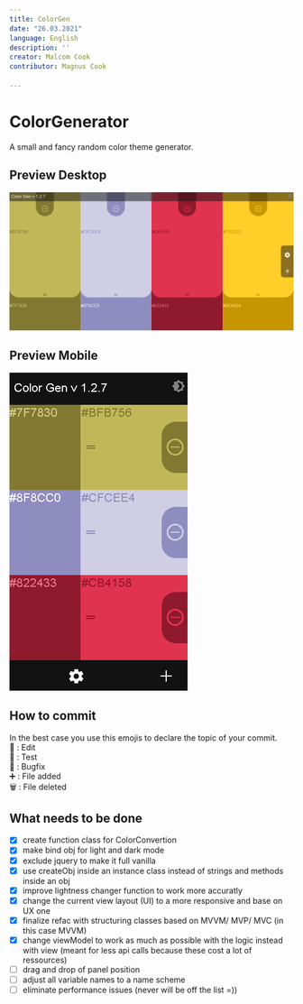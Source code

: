 ```yaml
---
title: ColorGen
date: "26.03.2021"
language: English 
description: ''
creator: Malcom Cook
contributor: Magnus Cook

---
```


# ColorGenerator

A small and fancy random color theme generator.

## Preview Desktop
![Image of latest ColorGen](https://github.com/LineageFalcon/ColorGenerator/blob/code-refactoring-from-base/ColorGen_v1.2.7.png)

## Preview Mobile
![Image of latest ColorGen Mobile](https://github.com/LineageFalcon/ColorGenerator/blob/code-refactoring-from-base/ColorGen_v1.2.7_Mobile.png)

## How to commit

In the best case you use this emojis to declare the topic of your commit.</br>
📝 : Edit</br>
🔧 : Test</br>
🐞 : Bugfix</br>
➕ : File added</br>
🗑️ : File deleted</br>

## What needs to be done

- [x] create function class for ColorConvertion
- [x] make bind obj for light and dark mode
- [x] exclude jquery to make it full vanilla
- [x] use createObj inside an instance class instead of strings and methods inside an obj
- [x] improve lightness changer function to work more accuratly
- [x] change the current view layout (UI) to a more responsive and base on UX one 
- [x] finalize refac with structuring classes based on MVVM/ MVP/ MVC (in this case MVVM)
- [x] change viewModel to work as much as possible with the logic instead with view (meant for less api calls because these cost a lot of ressources)
- [ ] drag and drop of panel position
- [ ] adjust all variable names to a name scheme
- [ ] eliminate performance issues (never will be off the list =))

